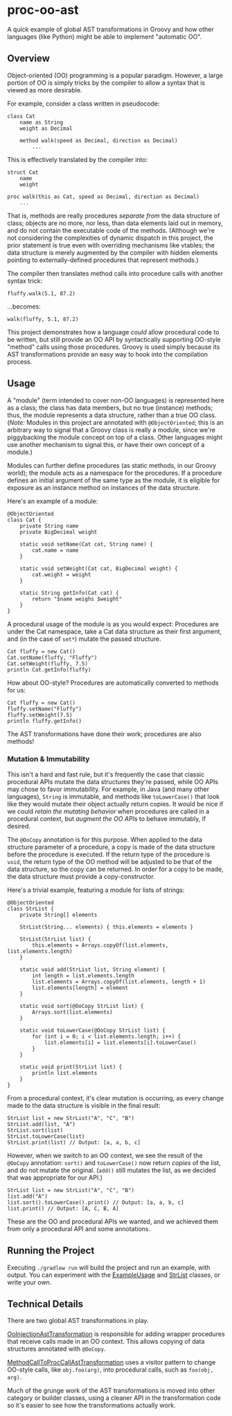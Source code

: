 # proc-oo-ast
A quick example of global AST transformations in Groovy and how other languages
(like Python) might be able to implement "automatic OO".

## Overview
Object-oriented (OO) programming is a popular paradigm. However, a large portion
of OO is simply tricks by the compiler to allow a syntax that is viewed as more
desirable.

For example, consider a class written in pseudocode:

```
class Cat
    name as String
    weight as Decimal
    
    method walk(speed as Decimal, direction as Decimal)
        ...
```

This is effectively translated by the compiler into:

```
struct Cat
    name
    weight
    
proc walk(this as Cat, speed as Decimal, direction as Decimal)
    ...
```

That is, methods are really procedures *separate from* the data structure of
class; objects are no more, nor less, than data elements laid out in memory,
and do not contain the executable code of the methods. (Although we're not
considering the complexities of dynamic dispatch in this project, the prior
statement is true even with overriding mechanisms like vtables; the data
structure is merely augmented by the compiler with hidden elements pointing to
externally-defined procedures that represent methods.) 

The compiler then translates method calls into procedure calls with another
syntax trick:

```
fluffy.walk(5.1, 87.2)
```

...becomes:

```
walk(fluffy, 5.1, 87.2)
```

This project demonstrates how a language *could* allow procedural code to be
written, but still provide an OO API by syntactically supporting OO-style
"method" calls using those procedures. Groovy is used simply because its AST
transformations provide an easy way to hook into the compilation process.

## Usage
A "module" (term intended to cover non-OO languages) is represented here as
a class; the class has data members, but no true (instance) methods; thus, the
module represents a data structure, rather than a true OO class. (*Note:*
Modules in this project are annotated with `@ObjectOriented`; this is an
arbitrary way to signal that a Groovy class is really a module, since we're
piggybacking the module concept on top of a class. Other languages might use
another mechanism to signal this, or have their own concept of a module.)

Modules can further define procedures (as static methods, in our Groovy world);
the module acts as a namespace for the procedures. If a procedure defines an
initial argument of the same type as the module, it is eligible for exposure as
an instance method on instances of the data structure.

Here's an example of a module:

```
@ObjectOriented
class Cat {
    private String name
    private BigDecimal weight
    
    static void setName(Cat cat, String name) {
        cat.name = name
    }
    
    static void setWeight(Cat cat, BigDecimal weight) {
        cat.weight = weight
    }
    
    static String getInfo(Cat cat) {
        return "$name weighs $weight"
    }
}
```

A procedural usage of the module is as you would expect: Procedures are under
the Cat namespace, take a Cat data structure as their first argument, and (in
the case of `set*`) mutate the passed structure.

```
Cat fluffy = new Cat()
Cat.setName(fluffy, "Fluffy")
Cat.setWeight(fluffy, 7.5)
println Cat.getInfo(fluffy)
```

How about OO-style? Procedures are automatically converted to methods for us:

```
Cat fluffy = new Cat()
fluffy.setName("Fluffy")
fluffy.setWeight(7.5)
println fluffy.getInfo()
```

The AST transformations have done their work; procedures are also methods!

### Mutation & Immutability
This isn't a hard and fast rule, but it's frequently the case that classic
procedural APIs mutate the data structures they're passed, while OO APIs may
chose to favor immutability. For example, in Java (and many other languages),
`String` is immutable, and methods like `toLowerCase()` that look like they
would mutate their object actually return copies. It would be nice if we
could *retain the mutating behavior* when procedures are called in a procedural
context, but *augment the OO APIs* to behave immutably, if desired.

The `@OoCopy` annotation is for this purpose. When applied to the data structure
parameter of a procedure, a copy is made of the data structure before the
procedure is executed. If the return type of the procedure is `void`, the return
type of the OO method will be adjusted to be that of the data structure, so the
copy can be returned. In order for a copy to be made, the data structure must
provide a copy-constructor.

Here's a trivial example, featuring a module for lists of strings:

```
@ObjectOriented
class StrList {
    private String[] elements

    StrList(String... elements) { this.elements = elements }

    StrList(StrList list) {
        this.elements = Arrays.copyOf(list.elements, list.elements.length)
    }

    static void add(StrList list, String element) {
        int length = list.elements.length
        list.elements = Arrays.copyOf(list.elements, length + 1)
        list.elements[length] = element
    }

    static void sort(@OoCopy StrList list) {
        Arrays.sort(list.elements)
    }

    static void toLowerCase(@OoCopy StrList list) {
        for (int i = 0; i < list.elements.length; i++) {
            list.elements[i] = list.elements[i].toLowerCase()
        }
    }

    static void print(StrList list) {
        println list.elements
    }
}
```

From a procedural context, it's clear mutation is occurring, as every change
made to the data structure is visible in the final result:

```
StrList list = new StrList("A", "C", "B")
StrList.add(list, "A")
StrList.sort(list)
StrList.toLowerCase(list)
StrList.print(list) // Output: [a, a, b, c]
```

However, when we switch to an OO context, we see the result of the `@OoCopy`
annotation: `sort()` and `toLowerCase()` now return *copies* of the list, and do
not mutate the original. (`add()` still mutates the list, as we decided that was
appropriate for our API.)

```
StrList list = new StrList("A", "C", "B")
list.add("A")
list.sort().toLowerCase().print() // Output: [a, a, b, c]
list.print() // Output: [A, C, B, A]
```

These are the OO and procedural APIs we wanted, and we achieved them from only a
procedural API and some annotations.

## Running the Project
Executing `./gradlew run` will build the project and run an example, with
output. You can experiment with the
[ExampleUsage](usage-project/src/main/groovy/com/perihelios/experimental/proc_oo_ast/ExampleUsage.groovy)
and [StrList](usage-project/src/main/groovy/com/perihelios/experimental/proc_oo_ast/StrList.groovy)
classes, or write your own.

## Technical Details
There are two global AST transformations in play.

[OoInjectionAstTransformation](groovy-ast/src/main/groovy/com/perihelios/experimental/proc_oo_ast/OoInjectionAstTransformation.groovy)
is responsible for adding wrapper procedures that receive calls made in an OO
context. This allows copying of data structures annotated with `@OoCopy`.

[MethodCallToProcCallAstTransformation](groovy-ast/src/main/groovy/com/perihelios/experimental/proc_oo_ast/MethodCallToProcCallAstTransformation.groovy)
uses a visitor pattern to change OO-style calls, like `obj.foo(arg)`, into
procedural calls, such as `foo(obj, arg)`.

Much of the grunge work of the AST transformations is moved into other category
or builder classes, using a cleaner API in the transformation code so it's
easier to see how the transformations actually work.
